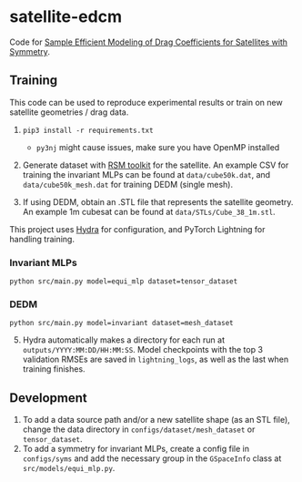 # satellite-edcm

Code for [Sample Efficient Modeling of Drag Coefficients for Satellites with Symmetry](https://openreview.net/forum?id=u7r2160QiP).

## Training

This code can be used to reproduce experimental results or train on new satellite geometries / drag data.

1) `pip3 install -r requirements.txt`
    - `py3nj` might cause issues, make sure you have OpenMP installed

2) Generate dataset with [RSM toolkit](https://github.com/ASSISTLaboratory/WVU_RSM_Suite) for the satellite. An example CSV for training the invariant MLPs can be found at `data/cube50k.dat`, and `data/cube50k_mesh.dat` for training DEDM (single mesh). 

3) If using DEDM, obtain an .STL file that represents the satellite geometry. An example 1m cubesat can be found at `data/STLs/Cube_38_1m.stl`. 

This project uses [Hydra](https://hydra.cc/) for configuration, and PyTorch Lightning for handling training.

### Invariant MLPs
```
python src/main.py model=equi_mlp dataset=tensor_dataset
```

### DEDM
```
python src/main.py model=invariant dataset=mesh_dataset
```

5) Hydra automatically makes a directory for each run at `outputs/YYYY:MM:DD/HH:MM:SS`. Model checkpoints with the top 3 validation RMSEs are saved in `lightning_logs`, as well as the last when training finishes.

## Development

1) To add a data source path and/or a new satellite shape (as an STL file), change the data directory in `configs/dataset/mesh_dataset` or `tensor_dataset`. 
2) To add a symmetry for invariant MLPs, create a config file in `configs/syms` and add the necessary group in the `GSpaceInfo` class at `src/models/equi_mlp.py`.
